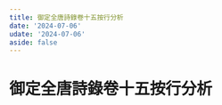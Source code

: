 ```yaml
---
title: 御定全唐詩錄卷十五按行分析
date: '2024-07-06'
udate: '2024-07-06'
aside: false
---
```

# 御定全唐詩錄卷十五按行分析

<LinePage :list="lines" :chapternum="15" />

<script setup>
const chapter = '卷十五';
import lines from '/data/qtsl/卷十五/lines.json'
</script>
